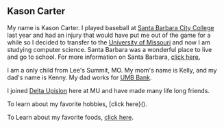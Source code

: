 ## Kason Carter

My name is Kason Carter. I played baseball at [Santa Barbara City College](https://www.sbcc.edu) last year and had an injury that would have put me out of the game for a while so I decided to transfer to the [University of Missouri](https://missouri.edu) and now I am studying computer science. Santa Barbara was a wonderful place to live and go to school. For more information on Santa Barbara, [click here.](SantaBarbara.md)

I am a only child from Lee's Summit, MO.  My mom's name is Kelly, and my dad's name is Kenny.  My dad works for [UMB Bank](www.umb.com). 

I  joined [Delta Upislon](frat.md) here at MU and have made many life long friends.

To learn about my favorite hobbies, [click here}().

To Learn about my favorite foods, [click here]().


